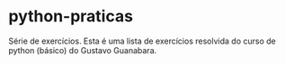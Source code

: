 # python-praticas
Série de exercícios.
 Esta é uma lista de exercícios resolvida do curso de python (básico) do Gustavo Guanabara.
